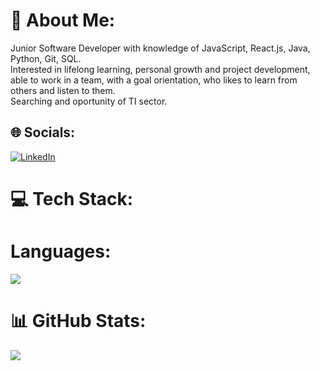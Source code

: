 # 💫 About Me:
Junior Software Developer with knowledge of JavaScript, React.js, Java, Python, Git, SQL. <br>Interested in lifelong learning, personal growth and project development, able to work in a team, with a goal orientation, who likes to learn from others and listen to them. <br>Searching and oportunity of TI sector.


## 🌐 Socials:
[![LinkedIn](https://img.shields.io/badge/LinkedIn-%230077B5.svg?logo=linkedin&logoColor=white)](https://www.linkedin.com/in/juan-david-jaramillo-dev/) 

# 💻 Tech Stack:
<h1>Languages:</h1>
<p align="left">
  <a href="https://skillicons.dev">
    <img src="https://skillicons.dev/icons?i=java,py,css,html,js" />
  </a>
</p>

# 📊 GitHub Stats:
![](https://github-readme-stats.vercel.app/api/top-langs/?username=JdJara11&theme=dark&hide_border=false&include_all_commits=false&count_private=false&layout=compact)

